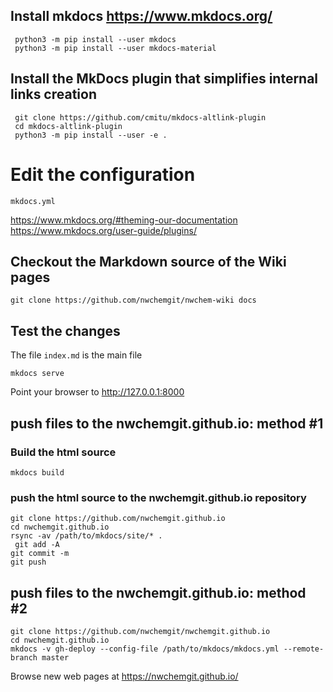 ## Install mkdocs https://www.mkdocs.org/

```
 python3 -m pip install --user mkdocs
 python3 -m pip install --user mkdocs-material
``` 

## Install the MkDocs plugin that simplifies internal links creation

```
 git clone https://github.com/cmitu/mkdocs-altlink-plugin
 cd mkdocs-altlink-plugin
 python3 -m pip install --user -e .
```

# Edit the configuration
```
mkdocs.yml
```
https://www.mkdocs.org/#theming-our-documentation  
https://www.mkdocs.org/user-guide/plugins/  

## Checkout the Markdown source of the Wiki pages
```
git clone https://github.com/nwchemgit/nwchem-wiki docs
```

## Test the changes 

The file `index.md` is the main file

```
mkdocs serve
```
Point your browser to  http://127.0.0.1:8000



## push files to the nwchemgit.github.io: method #1

### Build the html source
```
mkdocs build
```
### push the html source to the nwchemgit.github.io repository
```
git clone https://github.com/nwchemgit.github.io
cd nwchemgit.github.io
rsync -av /path/to/mkdocs/site/* .
 git add -A 
git commit -m
git push
```

## push files to the nwchemgit.github.io: method #2

```
git clone https://github.com/nwchemgit/nwchemgit.github.io
cd nwchemgit.github.io
mkdocs -v gh-deploy --config-file /path/to/mkdocs/mkdocs.yml --remote-branch master
```

Browse new web pages at
https://nwchemgit.github.io/
